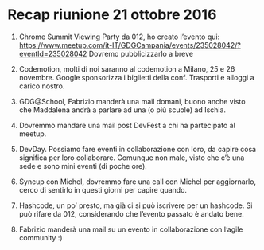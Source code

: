 # Recap riunione 21 ottobre 2016

1. Chrome Summit Viewing Party da 012, ho creato l’evento qui: https://www.meetup.com/it-IT/GDGCampania/events/235028042/?eventId=235028042
Dovremo pubblicizzarlo a breve

2. Codemotion, molti di noi saranno al codemotion a Milano, 25 e 26 novembre. Google sponsorizza i biglietti della conf. Trasporti e alloggi a carico nostro.
3. GDG@School, Fabrizio manderà una mail domani, buono anche visto che Maddalena andrà a parlare ad una (o più scuole) ad Ischia.
4. Dovremmo mandare una mail post DevFest a chi ha partecipato al meetup.
5. DevDay. Possiamo fare eventi in collaborazione con loro, da capire cosa significa per loro collaborare. Comunque non male, visto che c’è una sede e sono mini eventi (di poche ore).
6. Syncup con Michel, dovremmo fare una call con Michel per aggiornarlo, cerco di sentirlo in questi giorni per capire quando.
7. Hashcode, un po’ presto, ma già ci si può iscrivere per un hashcode. Si può rifare da 012, considerando che l’evento passato è andato bene.
8. Fabrizio manderà una mail su un evento in collaborazione con l’agile community :)
